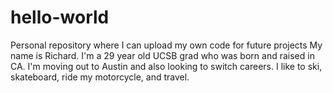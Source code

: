 # hello-world
Personal repository where I can upload my own code for future projects
My name is Richard. I'm a 29 year old UCSB grad who was born and raised in CA. I'm moving out to Austin and also looking to switch careers. I like to ski, skateboard, ride my motorcycle, and travel.
